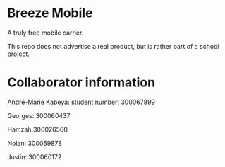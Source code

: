 # Breeze Mobile
A truly free mobile carrier.

This repo does not advertise a real product, but is rather part of a school project.

# Collaborator information

André-Marie Kabeya: student number: 300067899

Georges: 300060437

Hamzah:300026560

Nolan: 300059878

Justin: 300060172
